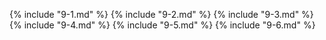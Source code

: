  {% include "9-1.md" %}
 {% include "9-2.md" %}
 {% include "9-3.md" %}
 {% include "9-4.md" %}
 {% include "9-5.md" %}
 {% include "9-6.md" %}